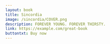 ```yaml
---
layout: book
title: Sincordia
image: /sincordia/COVER.png
description: FOREVER YOUNG. FOREVER THIRSTY.
link: https://example.com/great-book
buttontxt: Buy now
---
```


